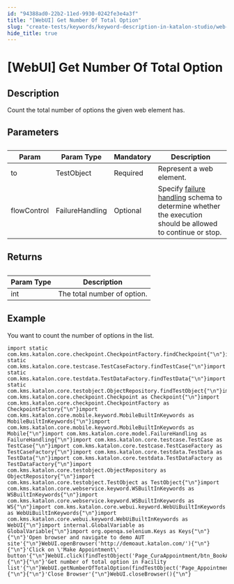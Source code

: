 ```yaml
---
id: "94388ad0-22b2-11ed-9930-0242fe3e4a3f"
title: "[WebUI] Get Number Of Total Option"
slug: "create-tests/keywords/keyword-description-in-katalon-studio/web-ui-keywords/webui-get-number-of-total-option"
hide_title: true
---
```


# <a id="id_0" class="anchor_top_offset"/><a id="ariaid-title1" class="anchor_top_offset"/>[WebUI] Get Number Of Total Option


## <a id="id_0__id_1" class="anchor_top_offset"/>Description

              
<p xmlns="http://www.w3.org/1999/xhtml" className="p">Count the total number of options the given web element has.</p> 
      

## <a id="id_0__id_2" class="anchor_top_offset"/>Parameters

              
<table xmlns="http://www.w3.org/1999/xhtml" className="table anchor_top_offset" id="id_0__3f29d6a2-97e7-4345-9087-e5a75aba0786"><caption /><thead className="thead"><tr className><th className="entry anchor_top_offset" id="id_0__3f29d6a2-97e7-4345-9087-e5a75aba0786__entry__1">Param</th><th className="entry anchor_top_offset" id="id_0__3f29d6a2-97e7-4345-9087-e5a75aba0786__entry__2">Param Type</th><th className="entry anchor_top_offset" id="id_0__3f29d6a2-97e7-4345-9087-e5a75aba0786__entry__3">Mandatory</th><th className="entry anchor_top_offset" id="id_0__3f29d6a2-97e7-4345-9087-e5a75aba0786__entry__4">Description</th></tr></thead><tbody className="tbody"><tr className><td className="entry" headers="id_0__3f29d6a2-97e7-4345-9087-e5a75aba0786__entry__1 id_0__3f29d6a2-97e7-4345-9087-e5a75aba0786__entry__2 id_0__3f29d6a2-97e7-4345-9087-e5a75aba0786__entry__3 id_0__3f29d6a2-97e7-4345-9087-e5a75aba0786__entry__4 ">to</td><td className="entry" headers="id_0__3f29d6a2-97e7-4345-9087-e5a75aba0786__entry__1 id_0__3f29d6a2-97e7-4345-9087-e5a75aba0786__entry__2 id_0__3f29d6a2-97e7-4345-9087-e5a75aba0786__entry__3 id_0__3f29d6a2-97e7-4345-9087-e5a75aba0786__entry__4 ">TestObject</td><td className="entry" headers="id_0__3f29d6a2-97e7-4345-9087-e5a75aba0786__entry__1 id_0__3f29d6a2-97e7-4345-9087-e5a75aba0786__entry__2 id_0__3f29d6a2-97e7-4345-9087-e5a75aba0786__entry__3 id_0__3f29d6a2-97e7-4345-9087-e5a75aba0786__entry__4 ">Required</td><td className="entry" headers="id_0__3f29d6a2-97e7-4345-9087-e5a75aba0786__entry__1 id_0__3f29d6a2-97e7-4345-9087-e5a75aba0786__entry__2 id_0__3f29d6a2-97e7-4345-9087-e5a75aba0786__entry__3 id_0__3f29d6a2-97e7-4345-9087-e5a75aba0786__entry__4 ">Represent a web element.</td></tr><tr className><td className="entry" headers="id_0__3f29d6a2-97e7-4345-9087-e5a75aba0786__entry__1 id_0__3f29d6a2-97e7-4345-9087-e5a75aba0786__entry__2 id_0__3f29d6a2-97e7-4345-9087-e5a75aba0786__entry__3 id_0__3f29d6a2-97e7-4345-9087-e5a75aba0786__entry__4 ">flowControl</td><td className="entry" headers="id_0__3f29d6a2-97e7-4345-9087-e5a75aba0786__entry__1 id_0__3f29d6a2-97e7-4345-9087-e5a75aba0786__entry__2 id_0__3f29d6a2-97e7-4345-9087-e5a75aba0786__entry__3 id_0__3f29d6a2-97e7-4345-9087-e5a75aba0786__entry__4 ">FailureHandling</td><td className="entry" headers="id_0__3f29d6a2-97e7-4345-9087-e5a75aba0786__entry__1 id_0__3f29d6a2-97e7-4345-9087-e5a75aba0786__entry__2 id_0__3f29d6a2-97e7-4345-9087-e5a75aba0786__entry__3 id_0__3f29d6a2-97e7-4345-9087-e5a75aba0786__entry__4 ">Optional</td><td className="entry" headers="id_0__3f29d6a2-97e7-4345-9087-e5a75aba0786__entry__1 id_0__3f29d6a2-97e7-4345-9087-e5a75aba0786__entry__2 id_0__3f29d6a2-97e7-4345-9087-e5a75aba0786__entry__3 id_0__3f29d6a2-97e7-4345-9087-e5a75aba0786__entry__4 ">Specify <a className="xref" href="/docs/maintain/configure-failure-handling-settings-in-katalon-studio">failure handling</a> schema to         determine whether the execution should be allowed to continue or         stop.</td></tr></tbody></table> 
      

## <a id="id_0__id_3" class="anchor_top_offset"/>Returns

              
<table xmlns="http://www.w3.org/1999/xhtml" className="table anchor_top_offset" id="id_0__5956a40e-2dcd-491b-aa8b-d3af5dc4ef79"><caption /><thead className="thead"><tr className><th className="entry anchor_top_offset" id="id_0__5956a40e-2dcd-491b-aa8b-d3af5dc4ef79__entry__1">Param Type</th><th className="entry anchor_top_offset" id="id_0__5956a40e-2dcd-491b-aa8b-d3af5dc4ef79__entry__2">Description</th></tr></thead><tbody className="tbody"><tr className><td className="entry" headers="id_0__5956a40e-2dcd-491b-aa8b-d3af5dc4ef79__entry__1 id_0__5956a40e-2dcd-491b-aa8b-d3af5dc4ef79__entry__2 ">int</td><td className="entry" headers="id_0__5956a40e-2dcd-491b-aa8b-d3af5dc4ef79__entry__1 id_0__5956a40e-2dcd-491b-aa8b-d3af5dc4ef79__entry__2 ">The total number of option.</td></tr></tbody></table> 
      

## <a id="id_0__id_4" class="anchor_top_offset"/>Example

              
<p xmlns="http://www.w3.org/1999/xhtml" className="p">You want to count the number of options in the list.</p> 
              
<pre xmlns="http://www.w3.org/1999/xhtml" className="pre codeblock"><code>import static com.kms.katalon.core.checkpoint.CheckpointFactory.findCheckpoint{"\n"}import static com.kms.katalon.core.testcase.TestCaseFactory.findTestCase{"\n"}import static com.kms.katalon.core.testdata.TestDataFactory.findTestData{"\n"}import static com.kms.katalon.core.testobject.ObjectRepository.findTestObject{"\n"}import com.kms.katalon.core.checkpoint.Checkpoint as Checkpoint{"\n"}import com.kms.katalon.core.checkpoint.CheckpointFactory as CheckpointFactory{"\n"}import com.kms.katalon.core.mobile.keyword.MobileBuiltInKeywords as MobileBuiltInKeywords{"\n"}import com.kms.katalon.core.mobile.keyword.MobileBuiltInKeywords as Mobile{"\n"}import com.kms.katalon.core.model.FailureHandling as FailureHandling{"\n"}import com.kms.katalon.core.testcase.TestCase as TestCase{"\n"}import com.kms.katalon.core.testcase.TestCaseFactory as TestCaseFactory{"\n"}import com.kms.katalon.core.testdata.TestData as TestData{"\n"}import com.kms.katalon.core.testdata.TestDataFactory as TestDataFactory{"\n"}import com.kms.katalon.core.testobject.ObjectRepository as ObjectRepository{"\n"}import com.kms.katalon.core.testobject.TestObject as TestObject{"\n"}import com.kms.katalon.core.webservice.keyword.WSBuiltInKeywords as WSBuiltInKeywords{"\n"}import com.kms.katalon.core.webservice.keyword.WSBuiltInKeywords as WS{"\n"}import com.kms.katalon.core.webui.keyword.WebUiBuiltInKeywords as WebUiBuiltInKeywords{"\n"}import com.kms.katalon.core.webui.keyword.WebUiBuiltInKeywords as WebUI{"\n"}import internal.GlobalVariable as GlobalVariable{"\n"}import org.openqa.selenium.Keys as Keys{"\n"}{"\n"}'Open browser and navigate to demo AUT site'{"\n"}WebUI.openBrowser('http://demoaut.katalon.com/'){"\n"}{"\n"}'Click on \'Make Appointment\' button'{"\n"}WebUI.click(findTestObject('Page_CuraAppointment/btn_BookAppointment')){"\n"}{"\n"}'Get number of total option in Facility list'{"\n"}WebUI.getNumberOfTotalOption(findTestObject('Page_AppointmentConfirmation/lbl_Facility')){"\n"}{"\n"}'Close Browser'{"\n"}WebUI.closeBrowser(){"\n"}</code></pre> 
            
